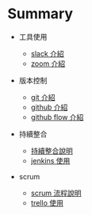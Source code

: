 # Summary

* 工具使用
  * [slack 介紹](slack.md)
  * [zoom 介紹](zoom.md)

* 版本控制
  * [git 介紹](git.md)
  * [github 介紹](github.md)
  * [github flow 介紹](github_flow.md)

* 持續整合
  * [持續整合說明](CI.md)
  * [jenkins 使用](jenkins.md)

* scrum

  * [scrum 流程說明](scrum.md)
  * [trello 使用](trello.md)
